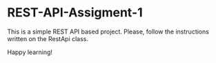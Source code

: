 # REST-API-Assigment-1

This is a simple REST API based project. Please, follow the instructions written on the RestApi class.

Happy learning!
